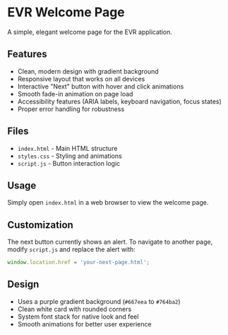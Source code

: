 # EVR Welcome Page

A simple, elegant welcome page for the EVR application.

## Features

- Clean, modern design with gradient background
- Responsive layout that works on all devices
- Interactive "Next" button with hover and click animations
- Smooth fade-in animation on page load
- Accessibility features (ARIA labels, keyboard navigation, focus states)
- Proper error handling for robustness

## Files

- `index.html` - Main HTML structure
- `styles.css` - Styling and animations
- `script.js` - Button interaction logic

## Usage

Simply open `index.html` in a web browser to view the welcome page.

## Customization

The next button currently shows an alert. To navigate to another page, modify `script.js` and replace the alert with:

```javascript
window.location.href = 'your-next-page.html';
```

## Design

- Uses a purple gradient background (`#667eea` to `#764ba2`)
- Clean white card with rounded corners
- System font stack for native look and feel
- Smooth animations for better user experience
